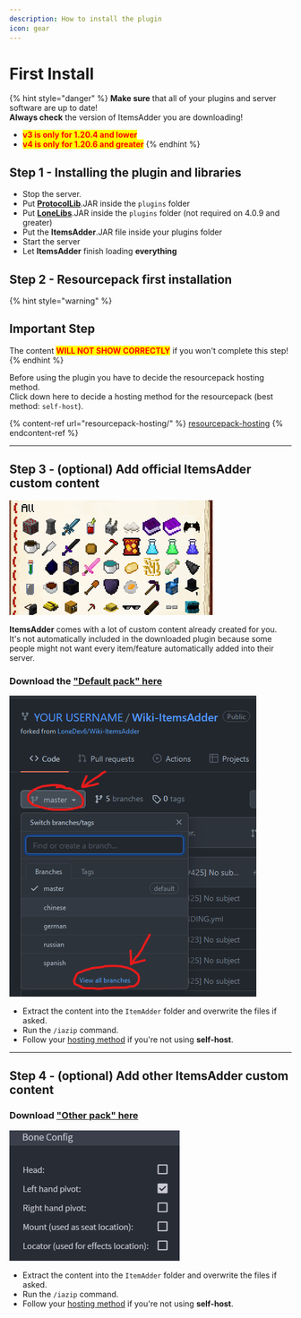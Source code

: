 ```yaml
---
description: How to install the plugin
icon: gear
---
```


# First Install

{% hint style="danger" %}
**Make sure** that all of your plugins and server software are up to date!\
**Always check** the version of ItemsAdder you are downloading!

* <mark style="color:red;">**v3 is only for 1.20.4 and lower**</mark>
* <mark style="color:red;">**v4 is only for 1.20.6 and greater**</mark>
{% endhint %}

## Step 1 - Installing the plugin and libraries

* Stop the server.
* Put [**ProtocolLib**](https://ci.dmulloy2.net/job/ProtocolLib/lastSuccessfulBuild/).JAR inside the `plugins` folder
* Put [**LoneLibs**](https://www.spigotmc.org/resources/lonelibs.75974/).JAR inside the `plugins` folder (not required on 4.0.9 and greater)
* Put the **ItemsAdder**.JAR file inside your plugins folder
* Start the server
* Let **ItemsAdder** finish loading **everything**

## Step 2 - Resourcepack first installation

{% hint style="warning" %}
## Important Step

The content <mark style="color:red;">**WILL NOT SHOW CORRECTLY**</mark> if you won't complete this step!
{% endhint %}

Before using the plugin you have to decide the resourcepack hosting method.\
Click down here to decide a hosting method for the resourcepack (best method: `self-host`).

{% content-ref url="resourcepack-hosting/" %}
[resourcepack-hosting](resourcepack-hosting/)
{% endcontent-ref %}

***

## Step 3 - (optional) Add official ItemsAdder custom content

![](../.gitbook/assets/items_showcase_gif.apng)

**ItemsAdder** comes with a lot of custom content already created for you.\
It's not automatically included in the downloaded plugin because some people might not want every item/feature automatically added into their server.

### Download the ["Default pack" here](https://github.com/ItemsAdder/DefaultPack/releases/latest)

<div align="left"><img src="../.gitbook/assets/image (47).png" alt=""></div>

* Extract the content into the `ItemAdder` folder and overwrite the files if asked.
* Run the `/iazip` command.
* Follow your [hosting method](resourcepack-hosting/) if you're not using **self-host**.

***

## Step 4 - (optional) Add other ItemsAdder custom content

### Download ["Other pack" here](https://github.com/ItemsAdder/OtherPacks/releases/latest)

<div align="left"><img src="../.gitbook/assets/image (50).png" alt=""></div>

* Extract the content into the `ItemAdder` folder and overwrite the files if asked.
* Run the `/iazip` command.
* Follow your [hosting method](resourcepack-hosting/) if you're not using **self-host**.
